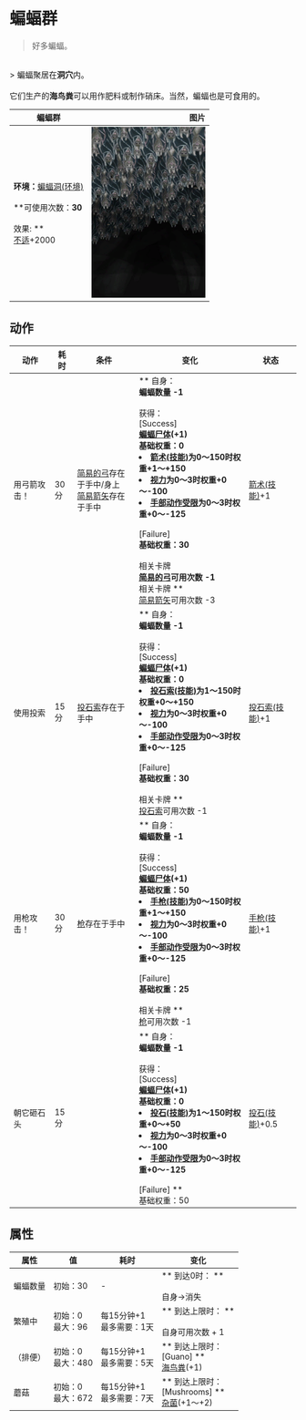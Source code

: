 # 蝙蝠群  
> 好多蝙蝠。  
<br>  
> 蝙蝠聚居在<b>洞穴</b>内。<br><br>它们生产的<b>海鸟粪</b>可以用作肥料或制作硝床。当然，蝙蝠也是可食用的。  
  
  蝙蝠群  |   图片   
 ----  |  ----:   
 **环境：**[蝙蝠洞(环境)](Env_CaveBats.md)<br><br>**可使用次数：**30<br><br>** 效果: **<br>[不适](Discomfort.md)+2000  |  <img decoding="async" src="Sprite/BatColony.png" href="a.md" style="max-width:300px;max-height:300px;">   
  
## 动作  
动作  |  耗时  |  条件  |  变化  |  状态  
----  |  ----  |  ----  |  ----  |  ----  
用弓箭攻击！<br>  |  30分  |  [简易的弓](BowRustic.md)存在于手中/身上<br>[简易箭矢](ArrowSimple.md)存在于手中  |  ** 自身：**<br>蝙蝠数量  -1<br><br>** 获得： **<br>** [Success] **<br>  [蝙蝠尸体](Bat.md)(+1)<br>基础权重：0<li>[箭术(技能)](Skill_Archery.md)为0～150时权重+1～+150</li><li>[视力](Myopia.md)为0～3时权重+0～-100</li><li>[手部动作受限](ModifierHand.md)为0～3时权重+0～-125</li><br>** [Failure] **<br>基础权重：30<br><br>** 相关卡牌 **<br>[简易的弓](BowRustic.md)可用次数  -1<br>** 相关卡牌 **<br>[简易箭矢](ArrowSimple.md)可用次数  -3  |  [箭术(技能)](Skill_Archery.md)+1  
使用投索<br>  |  15分  |  [投石索](Sling.md)存在于手中  |  ** 自身：**<br>蝙蝠数量  -1<br><br>** 获得： **<br>** [Success] **<br>  [蝙蝠尸体](Bat.md)(+1)<br>基础权重：0<li>[投石索(技能)](Skill_Sling.md)为1～150时权重+0～+150</li><li>[视力](Myopia.md)为0～3时权重+0～-100</li><li>[手部动作受限](ModifierHand.md)为0～3时权重+0～-125</li><br>** [Failure] **<br>基础权重：30<br><br>** 相关卡牌 **<br>[投石索](Sling.md)可用次数  -1  |  [投石索(技能)](Skill_Sling.md)+1  
用枪攻击！<br>  |  30分  |  [枪](Gun.md)存在于手中  |  ** 自身：**<br>蝙蝠数量  -1<br><br>** 获得： **<br>** [Success] **<br>  [蝙蝠尸体](Bat.md)(+1)<br>基础权重：50<li>[手枪(技能)](Skill_Handguns.md)为0～150时权重+1～+150</li><li>[视力](Myopia.md)为0～3时权重+0～-100</li><li>[手部动作受限](ModifierHand.md)为0～3时权重+0～-125</li><br>** [Failure] **<br>基础权重：25<br><br>** 相关卡牌 **<br>[枪](Gun.md)可用次数  -1  |  [手枪(技能)](Skill_Handguns.md)+1  
朝它砸石头<br>  |  15分  |    |  ** 自身：**<br>蝙蝠数量  -1<br><br>** 获得： **<br>** [Success] **<br>  [蝙蝠尸体](Bat.md)(+1)<br>基础权重：0<li>[投石(技能)](Skill_RockThrowing.md)为1～150时权重+0～+50</li><li>[视力](Myopia.md)为0～3时权重+0～-100</li><li>[手部动作受限](ModifierHand.md)为0～3时权重+0～-125</li><br>** [Failure] **<br>基础权重：50  |  [投石(技能)](Skill_RockThrowing.md)+0.5  
## 属性   
属性  |  值  |  耗时  |  变化  
----  |  ----  |  ----  |  ----  
蝙蝠数量  |  初始：30  |  -  |  ** 到达0时： **<br><br>自身→消失  
繁殖中  |  初始：0<br>最大：96  |  每15分钟+1<br>最多需要：1天  |  ** 到达上限时： **<br><br>自身可用次数 + 1  
（排便）  |  初始：0<br>最大：480  |  每15分钟+1<br>最多需要：5天  |  ** 到达上限时： **<br>** [Guano] **<br>  [海鸟粪](Guano.md)(+1)<br>  
蘑菇  |  初始：0<br>最大：672  |  每15分钟+1<br>最多需要：7天  |  ** 到达上限时： **<br>** [Mushrooms] **<br>  [杂菌](AssortedMushroomsPlant.md)(+1～+2)<br>  


<script>document.title="蝙蝠群 - 卡牌生存百科 Card Survival Wiki";</script>